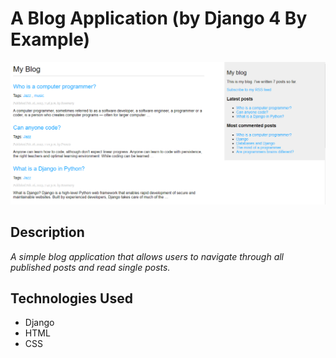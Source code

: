 # A Blog Application (by Django 4 By Example)
![screenshot](static/images/screenshot.png)


## Description
_A simple blog application that allows users to navigate through all published posts and read single posts._

## Technologies Used
* Django
* HTML
* CSS

